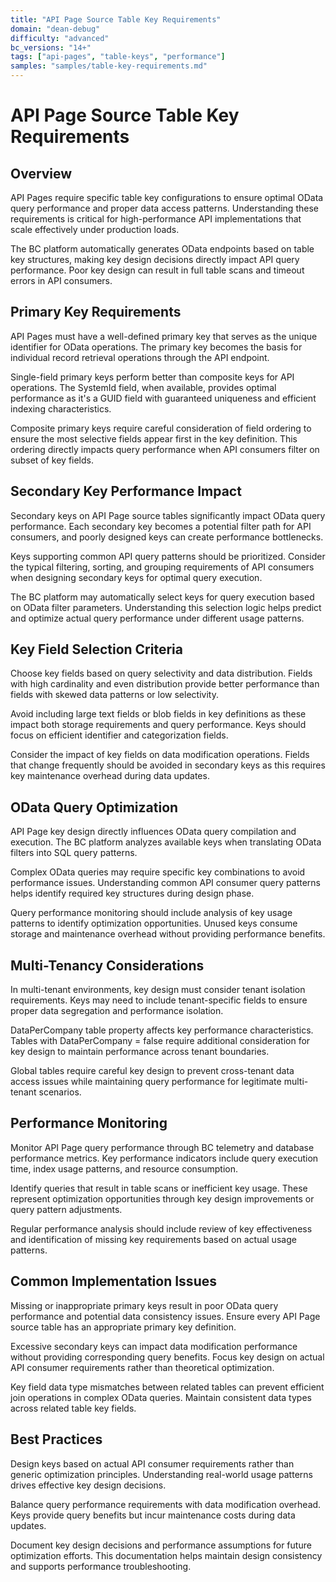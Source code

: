 ```yaml
---
title: "API Page Source Table Key Requirements"
domain: "dean-debug"
difficulty: "advanced"
bc_versions: "14+"
tags: ["api-pages", "table-keys", "performance"]
samples: "samples/table-key-requirements.md"
---
```

# API Page Source Table Key Requirements

## Overview

API Pages require specific table key configurations to ensure optimal OData query performance and proper data access patterns. Understanding these requirements is critical for high-performance API implementations that scale effectively under production loads.

The BC platform automatically generates OData endpoints based on table key structures, making key design decisions directly impact API query performance. Poor key design can result in full table scans and timeout errors in API consumers.

## Primary Key Requirements

API Pages must have a well-defined primary key that serves as the unique identifier for OData operations. The primary key becomes the basis for individual record retrieval operations through the API endpoint.

Single-field primary keys perform better than composite keys for API operations. The SystemId field, when available, provides optimal performance as it's a GUID field with guaranteed uniqueness and efficient indexing characteristics.

Composite primary keys require careful consideration of field ordering to ensure the most selective fields appear first in the key definition. This ordering directly impacts query performance when API consumers filter on subset of key fields.

## Secondary Key Performance Impact

Secondary keys on API Page source tables significantly impact OData query performance. Each secondary key becomes a potential filter path for API consumers, and poorly designed keys can create performance bottlenecks.

Keys supporting common API query patterns should be prioritized. Consider the typical filtering, sorting, and grouping requirements of API consumers when designing secondary keys for optimal query execution.

The BC platform may automatically select keys for query execution based on OData filter parameters. Understanding this selection logic helps predict and optimize actual query performance under different usage patterns.

## Key Field Selection Criteria

Choose key fields based on query selectivity and data distribution. Fields with high cardinality and even distribution provide better performance than fields with skewed data patterns or low selectivity.

Avoid including large text fields or blob fields in key definitions as these impact both storage requirements and query performance. Keys should focus on efficient identifier and categorization fields.

Consider the impact of key fields on data modification operations. Fields that change frequently should be avoided in secondary keys as this requires key maintenance overhead during data updates.

## OData Query Optimization

API Page key design directly influences OData query compilation and execution. The BC platform analyzes available keys when translating OData filters into SQL query patterns.

Complex OData queries may require specific key combinations to avoid performance issues. Understanding common API consumer query patterns helps identify required key structures during design phase.

Query performance monitoring should include analysis of key usage patterns to identify optimization opportunities. Unused keys consume storage and maintenance overhead without providing performance benefits.

## Multi-Tenancy Considerations

In multi-tenant environments, key design must consider tenant isolation requirements. Keys may need to include tenant-specific fields to ensure proper data segregation and performance isolation.

DataPerCompany table property affects key performance characteristics. Tables with DataPerCompany = false require additional consideration for key design to maintain performance across tenant boundaries.

Global tables require careful key design to prevent cross-tenant data access issues while maintaining query performance for legitimate multi-tenant scenarios.

## Performance Monitoring

Monitor API Page query performance through BC telemetry and database performance metrics. Key performance indicators include query execution time, index usage patterns, and resource consumption.

Identify queries that result in table scans or inefficient key usage. These represent optimization opportunities through key design improvements or query pattern adjustments.

Regular performance analysis should include review of key effectiveness and identification of missing key requirements based on actual usage patterns.

## Common Implementation Issues

Missing or inappropriate primary keys result in poor OData query performance and potential data consistency issues. Ensure every API Page source table has an appropriate primary key definition.

Excessive secondary keys can impact data modification performance without providing corresponding query benefits. Focus key design on actual API consumer requirements rather than theoretical optimization.

Key field data type mismatches between related tables can prevent efficient join operations in complex OData queries. Maintain consistent data types across related table key fields.

## Best Practices

Design keys based on actual API consumer requirements rather than generic optimization principles. Understanding real-world usage patterns drives effective key design decisions.

Balance query performance requirements with data modification overhead. Keys provide query benefits but incur maintenance costs during data updates.

Document key design decisions and performance assumptions for future optimization efforts. This documentation helps maintain design consistency and supports performance troubleshooting.